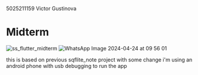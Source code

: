5025211159
Victor Gustinova
# Midterm
![ss_flutter_midterm](https://github.com/VictorGstn/PPB-MidtermExam-Flutter/assets/125529445/0102bbda-56a2-4e94-90ab-a591d7f298a9)
![WhatsApp Image 2024-04-24 at 09 56 01](https://github.com/VictorGstn/PPB-MidtermExam-Flutter/assets/125529445/f9aaaaee-55a8-4e5b-8f76-9941e492a340)

this is based on previous sqflite_note project with some change
i'm using an android phone with usb debugging to run the app
